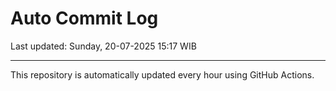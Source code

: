 # Auto Commit Log

Last updated: Sunday, 20-07-2025 15:17 WIB

---

This repository is automatically updated every hour using GitHub Actions.
